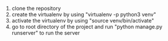 1) clone the repository
2) create the virtualenv by using "virtualenv -p python3 venv"
3) activate the virtualenv by using "source venv/bin/activate"
4) go to root directory of the project and run "python manage.py runserver" to run the server
